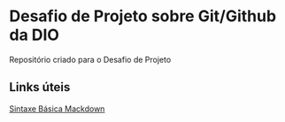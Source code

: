 # Desafio de Projeto sobre Git/Github da DIO
Repositório criado para o Desafio de Projeto

## Links úteis
[Sintaxe Básica Mackdown](https://www.markdownguide.org/basic-syntax/)
